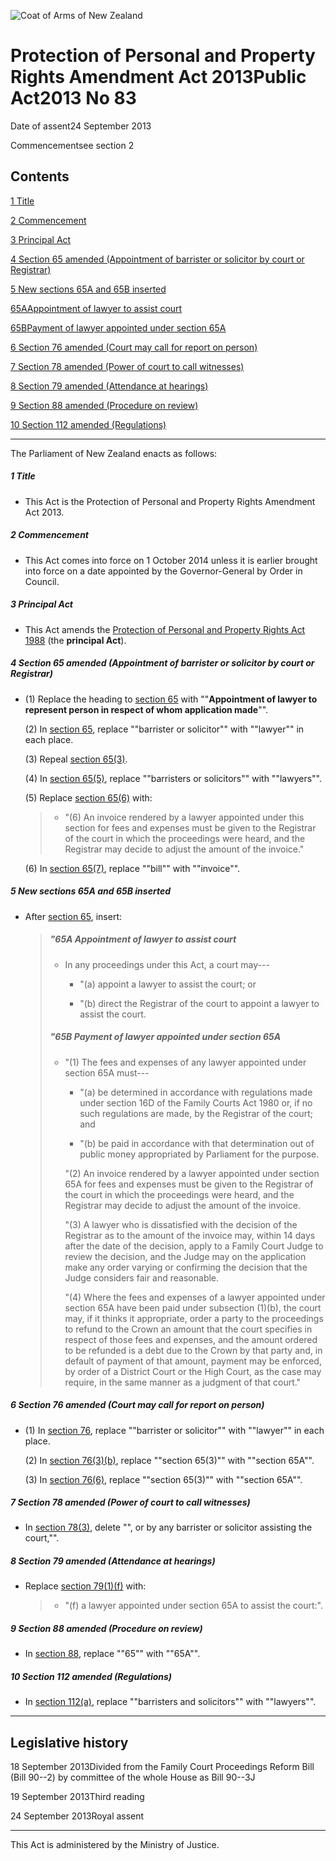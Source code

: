![Coat of Arms of New Zealand](/images/leg-crest.jpg)

# Protection of Personal and Property Rights Amendment Act 2013Public Act2013 No 83

Date of assent24 September 2013

Commencementsee section 2

## Contents

[1 ][0][][0][Title][0]

[2 ][1][][1][Commencement][1]

[3 ][2][][2][Principal Act][2]

[4 ][3][][3][Section 65 amended (Appointment of barrister or solicitor by court or Registrar)][3]

[5 ][4][][4][New sections 65A and 65B inserted][4]

[65A][5][][5][Appointment of lawyer to assist court][5]

[65B][6][][6][Payment of lawyer appointed under section 65A][6]

[6 ][7][][7][Section 76 amended (Court may call for report on person)][7]

[7 ][8][][8][Section 78 amended (Power of court to call witnesses)][8]

[8 ][9][][9][Section 79 amended (Attendance at hearings)][9]

[9 ][10][][10][Section 88 amended (Procedure on review)][10]

[10 ][11][][11][Section 112 amended (Regulations)][11]

---

The Parliament of New Zealand enacts as follows:

##### 1 Title
    
*   This Act is the Protection of Personal and Property Rights Amendment Act 2013\.

##### 2 Commencement
    
*   This Act comes into force on 1 October 2014 unless it is earlier brought into force on a date appointed by the Governor-General by Order in Council.

##### 3 Principal Act
    
*   This Act amends the [Protection of Personal and Property Rights Act 1988][12] (the **principal Act**).

##### 4 Section 65 amended (Appointment of barrister or solicitor by court or Registrar)
    
*   (1) Replace the heading to [section 65][13] with ""**Appointment of lawyer to represent person in respect of whom application made**"".
    
    (2) In [section 65][13], replace ""barrister or solicitor"" with ""lawyer"" in each place.
    
    (3) Repeal [section 65(3)][13].
    
    (4) In [section 65(5)][13], replace ""barristers or solicitors"" with ""lawyers"".
    
    (5) Replace [section 65(6)][13] with:
    
    > *   "(6) An invoice rendered by a lawyer appointed under this section for fees and expenses must be given to the Registrar of the court in which the proceedings were heard, and the Registrar may decide to adjust the amount of the invoice."
    > 
    > 
    
    (6) In [section 65(7)][13], replace ""bill"" with ""invoice"".

##### 5 New sections 65A and 65B inserted
    
*   After [section 65][13], insert:
    
    > ##### "65A Appointment of lawyer to assist court
    >     
    > *   In any proceedings under this Act, a court may---
    >         
    >     *   "(a) appoint a lawyer to assist the court; or
    >     
    >     *   "(b) direct the Registrar of the court to appoint a lawyer to assist the court.
    >     
    >     
    > 
    > ##### "65B Payment of lawyer appointed under section 65A
    >     
    > *   "(1) The fees and expenses of any lawyer appointed under section 65A must---
    >         
    >     *   "(a) be determined in accordance with regulations made under section 16D of the Family Courts Act 1980 or, if no such regulations are made, by the Registrar of the court; and
    >     
    >     *   "(b) be paid in accordance with that determination out of public money appropriated by Parliament for the purpose.
    >     
    >     "(2) An invoice rendered by a lawyer appointed under section 65A for fees and expenses must be given to the Registrar of the court in which the proceedings were heard, and the Registrar may decide to adjust the amount of the invoice.
    >     
    >     "(3) A lawyer who is dissatisfied with the decision of the Registrar as to the amount of the invoice may, within 14 days after the date of the decision, apply to a Family Court Judge to review the decision, and the Judge may on the application make any order varying or confirming the decision that the Judge considers fair and reasonable.
    >     
    >     "(4) Where the fees and expenses of a lawyer appointed under section 65A have been paid under subsection (1)(b), the court may, if it thinks it appropriate, order a party to the proceedings to refund to the Crown an amount that the court specifies in respect of those fees and expenses, and the amount ordered to be refunded is a debt due to the Crown by that party and, in default of payment of that amount, payment may be enforced, by order of a District Court or the High Court, as the case may require, in the same manner as a judgment of that court."
    > 
    > 
    
    

##### 6 Section 76 amended (Court may call for report on person)
    
*   (1) In [section 76][14], replace ""barrister or solicitor"" with ""lawyer"" in each place.
    
    (2) In [section 76(3)(b)][14], replace ""section 65(3)"" with ""section 65A"".
    
    (3) In [section 76(6)][14], replace ""section 65(3)"" with ""section 65A"".

##### 7 Section 78 amended (Power of court to call witnesses)
    
*   In [section 78(3)][15], delete "", or by any barrister or solicitor assisting the court,"".

##### 8 Section 79 amended (Attendance at hearings)
    
*   Replace [section 79(1)(f)][16] with:
    
    > *   "(f) a lawyer appointed under section 65A to assist the court:".
    > 
    > 
    
    

##### 9 Section 88 amended (Procedure on review)
    
*   In [section 88][17], replace ""65"" with ""65A"".

##### 10 Section 112 amended (Regulations)
    
*   In [section 112(a)][18], replace ""barristers and solicitors"" with ""lawyers"".

---

## Legislative history

18 September 2013Divided from the Family Court Proceedings Reform Bill (Bill 90--2) by committee of the whole House as Bill 90--3J

19 September 2013Third reading

24 September 2013Royal assent

---

This Act is administered by the Ministry of Justice.

[0]: http://www.legislation.govt.nz/act/public/2013/0083/latest/whole.html#DLM5617500
[1]: http://www.legislation.govt.nz/act/public/2013/0083/latest/whole.html#DLM5617501
[2]: http://www.legislation.govt.nz/act/public/2013/0083/latest/whole.html#DLM5617507
[3]: http://www.legislation.govt.nz/act/public/2013/0083/latest/whole.html#DLM5617508
[4]: http://www.legislation.govt.nz/act/public/2013/0083/latest/whole.html#DLM5617509
[5]: http://www.legislation.govt.nz/act/public/2013/0083/latest/whole.html#DLM5617510
[6]: http://www.legislation.govt.nz/act/public/2013/0083/latest/whole.html#DLM5617511
[7]: http://www.legislation.govt.nz/act/public/2013/0083/latest/whole.html#DLM5617512
[8]: http://www.legislation.govt.nz/act/public/2013/0083/latest/whole.html#DLM5617513
[9]: http://www.legislation.govt.nz/act/public/2013/0083/latest/whole.html#DLM5617514
[10]: http://www.legislation.govt.nz/act/public/2013/0083/latest/whole.html#DLM5617515
[11]: http://www.legislation.govt.nz/act/public/2013/0083/latest/whole.html#DLM5617516
[12]: http://www.legislation.govt.nz/act/public/2013/0083/latest/link.aspx?id=DLM126527
[13]: http://www.legislation.govt.nz/act/public/2013/0083/latest/link.aspx?id=DLM127087
[14]: http://www.legislation.govt.nz/act/public/2013/0083/latest/link.aspx?id=DLM127504
[15]: http://www.legislation.govt.nz/act/public/2013/0083/latest/link.aspx?id=DLM127509
[16]: http://www.legislation.govt.nz/act/public/2013/0083/latest/link.aspx?id=DLM127511
[17]: http://www.legislation.govt.nz/act/public/2013/0083/latest/link.aspx?id=DLM127539
[18]: http://www.legislation.govt.nz/act/public/2013/0083/latest/link.aspx?id=DLM128101